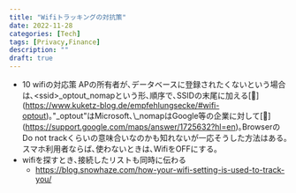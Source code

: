 ```yaml
---
title: "Wifiトラッキングの対抗策"
date: 2022-11-28
categories: [Tech]
tags: [Privacy,Finance]
description: ""
draft: true
---
```

- 10 wifiの対応策
    APの所有者が､データベースに登録されたくないという場合は､&lt;ssid&gt;\_optout\_nomapという形､順序で､SSIDの末尾に加える\[🔗\](https://www.kuketz-blog.de/empfehlungsecke/#wifi-optout)｡"\_optout"はMicrosoft､\\\_nomapはGoogle等の企業に対して\[🔗\](https://support.google.com/maps/answer/1725632?hl=en)｡BrowserのDo not trackくらいの意味合いなのかも知れないが一応そうした方法はある｡スマホ利用者ならば､使わないときは､WifiをOFFにする｡
- wifiを探すとき､接続したリストも同時に伝わる
    - https://blog.snowhaze.com/how-your-wifi-setting-is-used-to-track-you/

